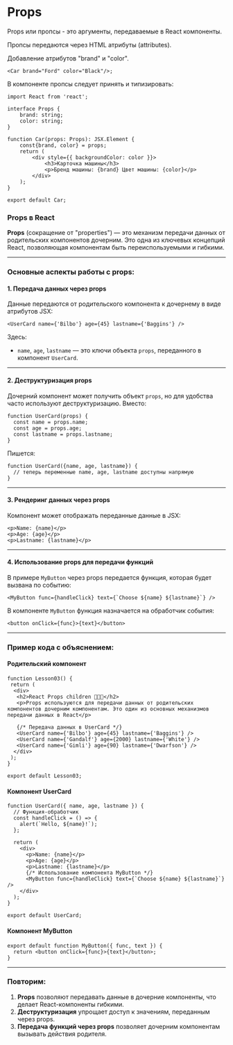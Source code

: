 # Props

Props или пропсы - это аргументы, передаваемые в React компоненты.

Пропсы передаются через HTML атрибуты (attributes).

Добавление атрибутов "brand" и "color".

`<Car brand="Ford" color="Black"/>;`

В компоненте пропсы следует принять и типизировать:

```tsx
import React from 'react';

interface Props {
    brand: string;
    color: string;
}

function Car(props: Props): JSX.Element {
    const{brand, color} = props;
    return (
        <div style={{ backgroundColor: color }}>
            <h3>Карточка машины</h3>
            <p>Бренд машины: {brand} Цвет машины: {color}</p>
        </div>
    );
}

export default Car;
```

### Props в React

**Props** (сокращение от "properties") — это механизм передачи данных от родительских компонентов дочерним. Это одна из ключевых концепций React, позволяющая компонентам быть переиспользуемыми и гибкими.

___

### Основные аспекты работы с **props**:

#### 1\. **Передача данных через props**

Данные передаются от родительского компонента к дочернему в виде атрибутов JSX:

```tsx
<UserCard name={'Bilbo'} age={45} lastname={'Baggins'} />
```

Здесь:

-   `name`, `age`, `lastname` — это ключи объекта `props`, переданного в компонент `UserCard`.

___

#### 2\. **Деструктуризация props**

Дочерний компонент может получить объект `props`, но для удобства часто используют деструктуризацию. Вместо:

```tsx
function UserCard(props) {
  const name = props.name;
  const age = props.age;
  const lastname = props.lastname;
}
```

Пишется:

```tsx
function UserCard({name, age, lastname}) {
  // теперь переменные name, age, lastname доступны напрямую
}
```

___

#### 3\. **Рендеринг данных через props**

Компонент может отображать переданные данные в JSX:

```tsx
<p>Name: {name}</p>
<p>Age: {age}</p>
<p>Lastname: {lastname}</p>
```

___

#### 4\. **Использование props для передачи функций**

В примере `MyButton` через props передается функция, которая будет вызвана по событию:

```tsx
<MyButton func={handleClick} text={`Choose ${name} ${lastname}`} />
```

В компоненте `MyButton` функция назначается на обработчик события:

```tsx
<button onClick={func}>{text}</button>
```

___

### Пример кода с объяснением:

#### Родительский компонент

```tsx
function Lesson03() {
 return (
  <div>
   <h2>React Props children 👨👩👦</h2>
   <p>Props используются для передачи данных от родительских компонентов дочерним компонентам. Это один из основных механизмов передачи данных в React</p>

   {/* Передача данных в UserCard */}
   <UserCard name={'Bilbo'} age={45} lastname={'Baggins'} />
   <UserCard name={'Gandalf'} age={2000} lastname={'White'} />
   <UserCard name={'Gimli'} age={90} lastname={'Dwarfson'} />
  </div>
 );
}

export default Lesson03;
```

#### Компонент UserCard

```tsx
function UserCard({ name, age, lastname }) {
  // Функция-обработчик
  const handleClick = () => {
    alert(`Hello, ${name}!`);
  };

  return (
    <div>
      <p>Name: {name}</p>
      <p>Age: {age}</p>
      <p>Lastname: {lastname}</p>
      {/* Использование компонента MyButton */}
      <MyButton func={handleClick} text={`Choose ${name} ${lastname}`} />
    </div>
  );
}

export default UserCard;
```

#### Компонент MyButton

```tsx
export default function MyButton({ func, text }) {
  return <button onClick={func}>{text}</button>;
}
```

___

### Повторим:

1.  **Props** позволяют передавать данные в дочерние компоненты, что делает React-компоненты гибкими.
2.  **Деструктуризация** упрощает доступ к значениям, переданным через props.
3.  **Передача функций через props** позволяет дочерним компонентам вызывать действия родителя.
